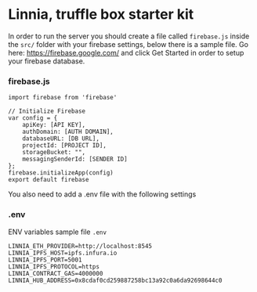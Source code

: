 # Linnia, truffle box starter kit



In order to run the server you should create a file called `firebase.js`  inside the `src/` folder with your firebase settings, below there is a sample file. Go here: https://firebase.google.com/ and click Get Started in order to setup your firebase database.

### firebase.js

```
import firebase from 'firebase'

// Initialize Firebase
var config = {
    apiKey: [API KEY],
    authDomain: [AUTH DOMAIN],
    databaseURL: [DB URL],
    projectId: [PROJECT ID],
    storageBucket: "",
    messagingSenderId: [SENDER ID]
};
firebase.initializeApp(config)
export default firebase
```



You also need to add a .env file with the following settings

### .env

ENV variables sample file `.env`

```
LINNIA_ETH_PROVIDER=http://localhost:8545
LINNIA_IPFS_HOST=ipfs.infura.io
LINNIA_IPFS_PORT=5001
LINNIA_IPFS_PROTOCOL=https
LINNIA_CONTRACT_GAS=4000000
LINNIA_HUB_ADDRESS=0x8cdaf0cd259887258bc13a92c0a6da92698644c0
```

